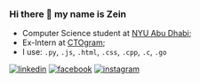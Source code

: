 ### Hi there 👋 my name is Zein

- Computer Science student at [NYU Abu Dhabi](https://nyuad.nyu.edu/en/);<br>
- Ex-Intern at [CTOgram](https://ctogram.kz/#/);<br>
- I use: `.py`, `.js`, `.html`, `.css`, `.cpp`, `.c`, `.go`

[![linkedin](https://img.shields.io/badge/linkedin-0A66C2?style=for-the-badge&logo=linkedin&logoColor=white)](https://www.linkedin.com/in/zeinmukhanov/)
[![facebook](https://img.shields.io/badge/Facebook-1877F2?style=for-the-badge&logo=facebook&logoColor=white)](https://www.facebook.com/zeinmukhanov/)
[![instagram](https://img.shields.io/badge/Instagram-E4405F?style=for-the-badge&logo=instagram&logoColor=white)](https://www.instagram.com/zeinmukhanov/)
